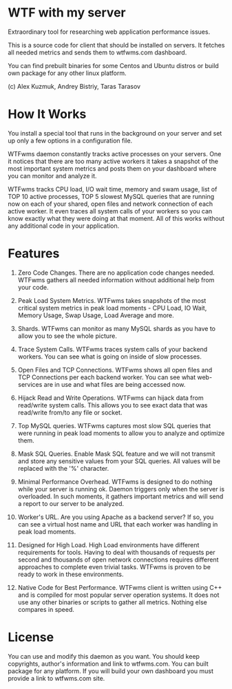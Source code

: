 WTF with my server
==================

Extraordinary tool for researching web application performance issues.

This is a source code for client that should be installed on servers. It fetches all needed metrics and sends them to wtfwms.com dashboard.

You can find prebuilt binaries for some Centos and Ubuntu distros or build own package for any other linux platform.

(c) Alex Kuzmuk, Andrey Bistriy, Taras Tarasov

How It Works
============

You install a special tool that runs in the background on your server and set up only a few options in a configuration file.

WTFwms daemon constantly tracks active processes on your servers. One it notices that there are too many active workers it takes a snapshot of the most important system metrics and posts them on your dashboard where you can monitor and analyze it.

WTFwms tracks CPU load, I/O wait time, memory and swam usage, list of TOP 10 active processes, TOP 5 slowest MySQL queries that are running now on each of your shared, open files and network connection of each active worker. It even traces all system calls of your workers so you can know exactly what they were doing at that moment. All of this works without any additional code in your application.


Features
========

1. Zero Code Changes. There are no application code changes needed. WTFwms gathers all needed information without additional help from your code.

2. Peak Load System Metrics. WTFwms takes snapshots of the most critical system metrics in peak load moments - CPU Load, IO Wait, Memory Usage, Swap Usage, Load Average and more.

3. Shards. WTFwms can monitor as many MySQL shards as you have to allow you to see the whole picture.

4. Trace System Calls. WTFwms traces system calls of your backend workers. You can see what is going on inside of slow processes.

5. Open Files and TCP Connections. WTFwms shows all open files and TCP Connections per each backend worker. You can see what web-services are in use and what files are being accessed now.

6. Hijack Read and Write Operations. WTFwms can hijack data from read/write system calls. This allows you to see exact data that was read/write from/to any file or socket.

7. Top MySQL queries. WTFwms captures most slow SQL queries that were running in peak load moments to allow you to analyze and optimize them.

8. Mask SQL Queries. Enable Mask SQL feature and we will not transmit and store any sensitive values from your SQL queries. All values will be replaced with the '%' character.

9. Minimal Performance Overhead. WTFwms is designed to do nothing while your server is running ok. Daemon triggers only when the server is overloaded. In such moments, it gathers important metrics and will send a report to our server to be analyzed.

10. Worker's URL. Are you using Apache as a backend server? If so, you can see a virtual host name and URL that each worker was handling in peak load moments.

11. Designed for High Load. High Load environments have different requirements for tools. Having to deal with thousands of requests per second and thousands of open network connections requires different approaches to complete even trivial tasks. WTFwms is proven to be ready to work in these environments.

12. Native Code for Best Performance. WTFwms client is written using C++ and is compiled for most popular server operation systems. It does not use any other binaries or scripts to gather all metrics. Nothing else compares in speed.


License
=======

You can use and modify this daemon as you want. You should keep copyrights, author's information and link to wtfwms.com. You can built package for any platform. If you will build your own dashboard you must provide a link to wtfwms.com site.
